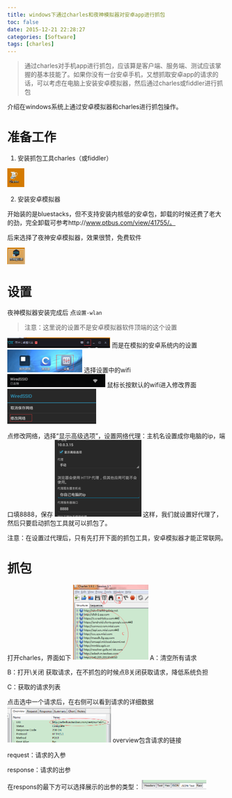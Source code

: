 ```yaml
---
title: windows下通过charles和夜神模拟器对安卓app进行抓包
toc: false
date: 2015-12-21 22:28:27
categories: [Software]
tags: [charles]
---
```


>通过charles对手机app进行抓包，应该算是客户端、服务端、测试应该掌握的基本技能了。如果你没有一台安卓手机，又想抓取安卓app的请求的话，可以考虑在电脑上安装安卓模拟器，然后通过charles或fiddler进行抓包

介绍在windows系统上通过安卓模拟器和charles进行抓包操作。

<!--more-->

# 准备工作

1. 安装抓包工具charles（或fiddler）

<img src="how-to-use-charles-on-windows/1467901924100.png" width="39"/>

2. 安装安卓模拟器

开始装的是bluestacks，但不支持安装内核低的安卓包，卸载的时候还费了老大的劲，完全卸载可参考http://www.ptbus.com/view/41755/。

后来选择了夜神安卓模拟器，效果很赞，免费软件

<img src="how-to-use-charles-on-windows/1467901958901.png" width="40"/>

# 设置
夜神模拟器安装完成后 点`设置-wlan`
>注意：这里说的设置不是安卓模拟器软件顶端的这个设置

<img src="how-to-use-charles-on-windows/1467902016305.png" width="236"/>
而是在模拟的安卓系统内的设置
<img src="how-to-use-charles-on-windows/1467902040285.png" width="172"/>
选择设置中的wifi
<img src="how-to-use-charles-on-windows/1467902054467.png" width="225"/>
鼠标长按默认的wifi进入修改界面
<img src="how-to-use-charles-on-windows/1467902073787.png" width="204"/>

点修改网络，选择“显示高级选项”，设置网络代理：主机名设置成你电脑的ip，端口填8888，保存
<img src="how-to-use-charles-on-windows/1467902110604.png" width="199"/>
这样，我们就设置好代理了，然后只要启动抓包工具就可以抓包了。

注意：在设置过代理后，只有先打开下面的抓包工具，安卓模拟器才能正常联网。

# 抓包

打开charles，界面如下
<img src="how-to-use-charles-on-windows/1467902137558.png" width="173"/>
A：清空所有请求

B：打开\关闭 获取请求，在不抓包的时候点B关闭获取请求，降低系统负担

C：获取的请求列表



点击选中一个请求后，在右侧可以看到请求的详细数据
<img src="how-to-use-charles-on-windows/1467902151768.png" width="238"/>
overview包含请求的链接

request：请求的入参

response：请求的出参

在respons的最下方可以选择展示的出参的类型：
<img src="how-to-use-charles-on-windows/1467902166891.png" width="148"/>
